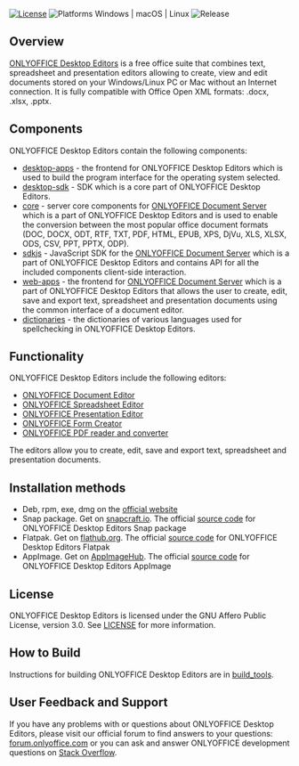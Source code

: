 [![License](https://img.shields.io/badge/License-GNU%20AGPL%20V3-green.svg?style=flat)](https://www.gnu.org/licenses/agpl-3.0.en.html)
![Platforms Windows | macOS | Linux](https://img.shields.io/badge/Platforms-Windows%20%7C%20macOS%20%7C%20Linux-lightgrey.svg?style=flat) ![Release](https://img.shields.io/badge/Release-v7.3.3-blue.svg?style=flat)

## Overview

[ONLYOFFICE Desktop Editors][4] is a free office suite that combines text, spreadsheet and presentation editors allowing to create, view and edit documents stored on your Windows/Linux PC or Mac without an Internet connection. It is fully compatible with Office Open XML formats: .docx, .xlsx, .pptx.

## Components

ONLYOFFICE Desktop Editors contain the following components:

* [desktop-apps](https://github.com/ONLYOFFICE/desktop-apps) - the frontend for ONLYOFFICE Desktop Editors which is used to build the program interface for the operating system selected.
* [desktop-sdk](https://github.com/ONLYOFFICE/desktop-sdk) - SDK which is a core part of ONLYOFFICE Desktop Editors.
* [core](https://github.com/ONLYOFFICE/core) - server core components for [ONLYOFFICE Document Server][2] which is a part of ONLYOFFICE Desktop Editors and is used to enable the conversion between the most popular office document formats (DOC, DOCX, ODT, RTF, TXT, PDF, HTML, EPUB, XPS, DjVu, XLS, XLSX, ODS, CSV, PPT, PPTX, ODP).
* [sdkjs](https://github.com/ONLYOFFICE/sdkjs) - JavaScript SDK for the [ONLYOFFICE Document Server][2] which is a part of ONLYOFFICE Desktop Editors and contains API for all the included components client-side interaction.
* [web-apps](https://github.com/ONLYOFFICE/web-apps) - the frontend for [ONLYOFFICE Document Server][2] which is a part of ONLYOFFICE Desktop Editors that allows the user to create, edit, save and export text, spreadsheet and presentation documents using the common interface of a document editor.
* [dictionaries](https://github.com/ONLYOFFICE/dictionaries) - the dictionaries of various languages used for spellchecking in ONLYOFFICE Desktop Editors.


## Functionality

ONLYOFFICE Desktop Editors include the following editors:

* [ONLYOFFICE Document Editor](https://www.onlyoffice.com/document-editor.aspx?utm_source=GitHub&utm_medium=social&utm_campaign=GitHubDesktop)
* [ONLYOFFICE Spreadsheet Editor](https://www.onlyoffice.com/spreadsheet-editor.aspx?utm_source=GitHub&utm_medium=social&utm_campaign=GitHubDesktop)
* [ONLYOFFICE Presentation Editor](https://www.onlyoffice.com/presentation-editor.aspx?utm_source=GitHub&utm_medium=social&utm_campaign=GitHubDesktop)
* [ONLYOFFICE Form Creator](https://www.onlyoffice.com/form-creator.aspx?utm_source=GitHub&utm_medium=social&utm_campaign=GitHubDesktop)
* [ONLYOFFICE PDF reader and converter](https://www.onlyoffice.com/pdf-reader.aspx?utm_source=GitHub&utm_medium=social&utm_campaign=GitHubDesktop)

The editors allow you to create, edit, save and export text, spreadsheet and presentation documents.

## Installation methods

* Deb, rpm, exe, dmg on the [official website](https://www.onlyoffice.com/download-desktop.aspx?utm_source=GitHub&utm_medium=social&utm_campaign=GitHubDesktop)
* Snap package. Get on [snapcraft.io](https://snapcraft.io/onlyoffice-desktopeditors). The official [source code](https://github.com/ONLYOFFICE/snap-desktopeditors) for ONLYOFFICE Desktop Editors Snap package
* Flatpak. Get on [flathub.org](https://flathub.org/apps/details/org.onlyoffice.desktopeditors). The official [source code](https://github.com/flathub/org.onlyoffice.desktopeditors) for ONLYOFFICE Desktop Editors Flatpak
* AppImage.  Get on [AppImageHub](https://appimage.github.io/ONLYOFFICE/). The official [source code](https://github.com/ONLYOFFICE/appimage-desktopeditors) for ONLYOFFICE Desktop Editors AppImage

## License

ONLYOFFICE Desktop Editors is licensed under the GNU Affero Public License, version 3.0. See [LICENSE](https://onlyo.co/38YZGJh) for more information.

## How to Build

Instructions for building ONLYOFFICE Desktop Editors are in [build_tools](https://github.com/ONLYOFFICE/build_tools#desktop-editors).

## User Feedback and Support

If you have any problems with or questions about ONLYOFFICE Desktop Editors, please visit our official forum to find answers to your questions: [forum.onlyoffice.com][1] or you can ask and answer ONLYOFFICE development questions on [Stack Overflow][3].

  [1]: https://forum.onlyoffice.com
  [2]: https://github.com/ONLYOFFICE/DocumentServer
  [3]: https://stackoverflow.com/questions/tagged/onlyoffice
  [4]: https://www.onlyoffice.com/desktop.aspx?utm_source=github&utm_medium=cpc&utm_campaign=GitHubDesktop
